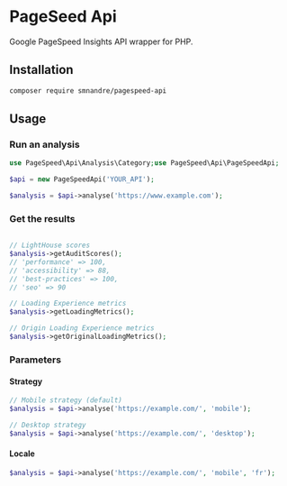 # PageSeed Api

Google PageSpeed Insights API wrapper for PHP.

## Installation

```bash
composer require smnandre/pagespeed-api
```

## Usage

### Run an analysis

```php
use PageSpeed\Api\Analysis\Category;use PageSpeed\Api\PageSpeedApi;

$api = new PageSpeedApi('YOUR_API');

$analysis = $api->analyse('https://www.example.com');
```

### Get the results

```php

// LightHouse scores
$analysis->getAuditScores();
// 'performance' => 100,
// 'accessibility' => 88,
// 'best-practices' => 100,
// 'seo' => 90

// Loading Experience metrics
$analysis->getLoadingMetrics();

// Origin Loading Experience metrics
$analysis->getOriginalLoadingMetrics();
```

### Parameters

#### Strategy	

```php
// Mobile strategy (default)
$analysis = $api->analyse('https://example.com/', 'mobile');

// Desktop strategy
$analysis = $api->analyse('https://example.com/', 'desktop');
```

#### Locale

```php
$analysis = $api->analyse('https://example.com/', 'mobile', 'fr');
```

